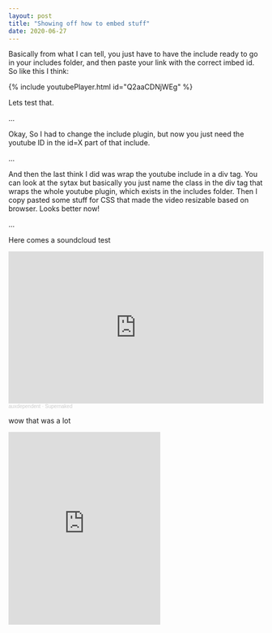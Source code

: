 ```yaml
---
layout: post
title: "Showing off how to embed stuff"
date: 2020-06-27
---
```


Basically from what I can tell, you just have to have the include ready to go in your includes folder, and then paste your link with the correct imbed id. So like this I think:

{% include youtubePlayer.html id="Q2aaCDNjWEg" %}

Lets test that.

...

Okay, So I had to change the include plugin, but now you just need the youtube ID in the id=X part of that include. 

...

And then the last think I did was wrap the youtube include in a div tag. You can look at the sytax but basically you just name the class in the div tag that wraps the whole youtube plugin, which exists in the includes folder. Then I copy pasted some stuff for CSS that made the video resizable based on browser. Looks better now!

...

Here comes a soundcloud test

<iframe width="100%" height="300" scrolling="no" frameborder="no" allow="autoplay" src="https://w.soundcloud.com/player/?url=https%3A//api.soundcloud.com/tracks/770639065&color=%23ff5500&auto_play=false&hide_related=false&show_comments=true&show_user=true&show_reposts=false&show_teaser=true&visual=true"></iframe><div style="font-size: 10px; color: #cccccc;line-break: anywhere;word-break: normal;overflow: hidden;white-space: nowrap;text-overflow: ellipsis; font-family: Interstate,Lucida Grande,Lucida Sans Unicode,Lucida Sans,Garuda,Verdana,Tahoma,sans-serif;font-weight: 100;"><a href="https://soundcloud.com/user-270585867" title="auxdependent" target="_blank" style="color: #cccccc; text-decoration: none;">auxdependent</a> · <a href="https://soundcloud.com/user-270585867/supernaked" title="Supernaked" target="_blank" style="color: #cccccc; text-decoration: none;">Supernaked</a></div>

wow that was a lot

<iframe src="https://open.spotify.com/embed/track/1xMrqGgiHdrJelp8cfzsKN" width="300" height="380" frameborder="0" allowtransparency="true" allow="encrypted-media"></iframe> 